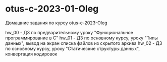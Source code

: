 # otus-c-2023-01-Oleg
Домашние задания по курсу otus-c-2023-Oleg

hw_00 - ДЗ по предварительному уроку "Функциональное программирование в С"
hw_01 - ДЗ по основному курсу, уроку "Типы данных", вывод на экран списка файлов из скрытого архива
hw_02 - ДЗ по основному курсу, уроку "Статические структуры данных", конвертация кодировок
